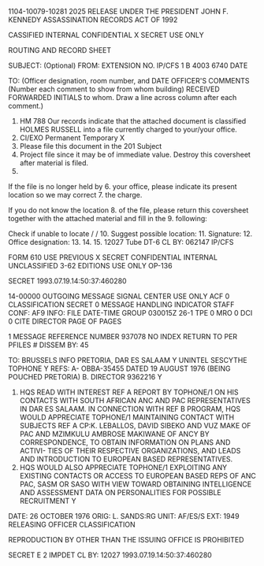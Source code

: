 1104-10079-10281
2025 RELEASE UNDER THE PRESIDENT JOHN F. KENNEDY ASSASSINATION RECORDS ACT OF 1992

CASSIFIED INTERNAL CONFIDENTIAL X SECRET
USE ONLY

ROUTING AND RECORD SHEET

SUBJECT: (Optional)
FROM: EXTENSION NO.
IP/CFS 1 B 4003 6740 DATE

TO: (Officer designation, room number, and DATE OFFICER'S COMMENTS (Number each comment to show from whom
building) RECEIVED FORWARDED INITIALS to whom. Draw a line across column after each comment.)

1. HM 788 Our records indicate that the
attached document is classified
HOLMES RUSSELL into a file currently charged to
your/your office.
2. CI/EXO Permanent Temporary X
3. Please file this document in the
201 Subject
4. Project file since it may
be of immediate value. Destroy this
coversheet after material is filed.
5.
If the file is no longer held by
6. your office, please indicate its
present location so we may correct
7. the charge.

If you do not know the location
8. of the file, please return this
coversheet together with the
attached material and fill in the
9. following:

Check if unable to locate / /
10.
Suggest possible location:
11.
Signature:
12.
Office designation:
13.
14.
15.
12027
Tube DT-6
CL BY: 062147
IP/CFS

FORM 610 USE PREVIOUS X SECRET CONFIDENTIAL INTERNAL UNCLASSIFIED
3-62 EDITIONS USE ONLY
OP-136

SECRET
1993.07.19.14:50:37:460280

14-00000
OUTGOING MESSAGE
SIGNAL CENTER USE ONLY
ACF
0
CLASSIFICATION
SECRET
0
MESSAGE HANDLING INDICATOR
STAFF
CONF: AF9 INFO: FILE
DATE-TIME GROUP
030015Z
26-1
TPE
0
MRO
0
DCI
0
CITE
DIRECTOR
PAGE
OF
PAGES

1
MESSAGE REFERENCE NUMBER
937078
NO INDEX
RETURN TO PER
PFILES #
DISSEM BY: 45

TO: BRUSSELS INFO PRETORIA, DAR ES SALAAM Y
UNINTEL SESCYTHE TOPHONE Y
REFS: A- OBBA-35455 DATED 19 AUGUST 1976 (BEING POUCHED PRETORIA)
B. DIRECTOR 9362216 Y
1. HQS READ WITH INTEREST REF A REPORT BY TOPHONE/1 ON HIS
CONTACTS WITH SOUTH AFRICAN ANC AND PAC REPRESENTATIVES IN DAR ES
SALAAM. IN CONNECTION WITH REF B PROGRAM, HQS WOULD APPRECIATE
TOPHONE/1 MAINTAINING CONTACT WITH SUBJECTS REF A CP:K. LEBALLOS,
DAVID SIBEKO AND VUZ MAKE OF PAC AND MZIMKULU AMBROSE MAKIWANE OF
ANCY BY CORRESPONDENCE, TO OBTAIN INFORMATION ON PLANS AND ACTIVI-
TIES OF THEIR RESPECTIVE ORGANIZATIONS, AND LEADS AND INTRODUCTION
TO EUROPEAN BASED REPRESENTATIVES.
2. HQS WOULD ALSO APPRECIATE TOPHONE/1 EXPLOITING ANY EXISTING
CONTACTS OR ACCESS TO EUROPEAN BASED REPS OF ANC PAC, SASM OR SASO
WITH VIEW TOWARD OBTAINING INTELLIGENCE AND ASSESSMENT DATA ON
PERSONALITIES FOR POSSIBLE RECRUITMENT Y

DATE: 26 OCTOBER 1976
ORIG: L. SANDS:RG
UNIT: AF/ES/S
EXT: 1949
RELEASING OFFICER
CLASSIFICATION

REPRODUCTION BY OTHER THAN THE ISSUING OFFICE IS PROHIBITED

SECRET
E 2 IMPDET
CL BY: 12027
1993.07.19.14:50:37:460280

